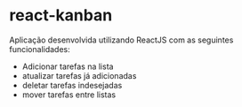 # react-kanban


Aplicação desenvolvida utilizando ReactJS com as seguintes funcionalidades:
<ul>
  <li>Adicionar tarefas na lista</li>
  <li>atualizar tarefas já adicionadas</li> 
  <li>deletar tarefas indesejadas</li>
  <li>mover tarefas entre listas</li>
</ul>
